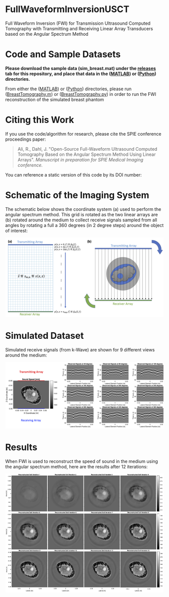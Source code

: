 # FullWaveformInversionUSCT
Full Waveform Inversion (FWI) for Transmission Ultrasound Computed Tomography with Transmitting and Receiving Linear Array Transducers based on the Angular Spectrum Method

# Code and Sample Datasets
**Please download the sample data (sim_breast.mat) under the [releases](https://github.com/rehmanali1994/FullWaveformInversionUSCT/releases) tab for this repository, and place that data in the ([MATLAB](MATLAB)) or ([Python](Python)) directories.**

From either the ([MATLAB](MATLAB)) or ([Python](Python)) directories, please run ([BreastTomography.m](MATLAB/BreastTomography.m)) or ([BreastTomography.py](Python/BreastTomography.py)) in order to run the FWI reconstruction of the simulated breast phantom

# Citing this Work
If you use the code/algorithm for research, please cite the SPIE conference proceedings paper: 

> Ali, R., Dahl, J. "Open-Source Full-Waveform Ultrasound Computed Tomography Based on the Angular Spectrum Method Using Linear Arrays". *Manuscript in preparation for SPIE Medical Imaging conference.*

You can reference a static version of this code by its DOI number:

# Schematic of the Imaging System
The schematic below shows the coordinate system (a) used to perform the angular spectrum method. This grid is rotated as the two linear arrays are (b) rotated around the medium to collect receive signals sampled from all angles by rotating a full a 360 degrees (in 2 degree steps) around the object of interest:

![](TxTomography.png)

# Simulated Dataset
Simulated receive signals (from k-Wave) are shown for 9 different views around the medium:

![](FullWaveformSetup.png)

# Results
When FWI is used to reconstruct the speed of sound in the medium using the angular spectrum method, here are the results after 12 iterations:

![](GithubResultsFigure.png)
